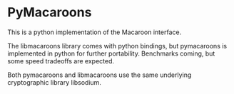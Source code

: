 # PyMacaroons

This is a python implementation of the Macaroon interface.

The libmacaroons library comes with python bindings, but pymacaroons is implemented in python for further portability. Benchmarks coming, but some speed tradeoffs are expected.

Both pymacaroons and libmacaroons use the same underlying cryptographic library libsodium.
